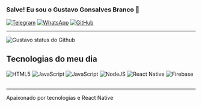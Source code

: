 ### Salve! Eu sou o Gustavo Gonsalves Branco 👋

[![Telegram](https://img.shields.io/badge/Telegram-26A5E4?style=for-the-badge&logo=telegram&logoColor=white)](https://t.me/GUSTAVOBR)
[![WhatsApp](https://img.shields.io/badge/WhatsApp-25D366?style=for-the-badge&logo=whatsapp&logoColor=white)](https://wa.me/+554998243576)
[![GitHub](https://img.shields.io/badge/github-181717?style=for-the-badge&logo=github&logoColor=white)](https://github.com/gustavogonsalvesbranco)

---

![Gustavo status do Github](https://github-readme-stats.vercel.app/api?username=gustavogonsalvesbranco&show_icons=true&theme=dracula)

## Tecnologias do meu dia

<div style="display: inline_block">
<img align="center" alt="HTML5" src="https://img.shields.io/badge/html5-E34F26?style=for-the-badge&logo=html5&logoColor=white"/>
<img align="center" alt="JavaScript" src="https://img.shields.io/badge/css3-1572B6?style=for-the-badge&logo=html5&logoColor=white"/>
<img align="center" alt="JavaScript" src="https://img.shields.io/badge/JavaScript-F7DF1E?style=for-the-badge&logo=javascript&logoColor=black"/>
<img align="center" alt="NodeJS" src="https://img.shields.io/badge/NodeJS-339933?style=for-the-badge&logo=nodedotjs&logoColor=white"/>
<img align="center" alt="React Native" src="https://img.shields.io/badge/React%20native-61DAFB?style=for-the-badge&logo=react&logoColor=white"/>
<img align="center" alt="Firebase" src="https://img.shields.io/badge/Firebase-FFCA28?style=for-the-badge&logo=firebase&logoColor=black"/>
</div><br/>

 ---

 Apaixonado por tecnologias e React Native
